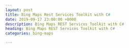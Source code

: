```yaml
---
layout: post
title: Bing Maps Rest Services Toolkit with C#
date: 2019-09-17 23:00:00 +0000
description: Bing Maps REST Services Toolkit with C#
heading: Bing Maps REST Services Toolkit with C#
categories: bing-maps

---
```


